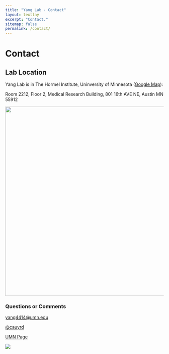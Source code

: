 ```yaml
---
title: "Yang Lab - Contact"
layout: textlay
excerpt: "Contact."
sitemap: false
permalink: /contact/
---
```


# Contact

## Lab Location

Yang Lab is in The Hormel Institute, Uninversity of Minnesota ([Google Map](https://tinyurl.com/588v5a4k)):

Room 2212, Floor 2, Medical Research Building,
801 16th AVE NE,
Austin
MN 55912

<img src="{{ site.url }}{{ site.baseurl }}/images/contactpic/building.jpg" style="width: 600px">

 
### Questions or Comments

<a href="mailto:yang4414@umn.edu"><i class="fas fa-envelope"></i> yang4414@umn.edu</a>

<a href="https://twitter.com/cauyrd"><i class="fab fa-twitter-square"></i> @cauyrd</a>

<a href="https://www.hi.umn.edu/portfolio-items/rendong-yang/"><i class="fas fa-university"></i> UMN Page</a>

<!--**Email:** <yang4414@umn.edu>

**Twitter:** [@cauyrd](https://twitter.com/cauyrd?lang=en)

**UMN page:** [Computational Cancer Genomics group](https://www.hi.umn.edu/portfolio-items/rendong-yang/)
-->
<a href="https://clustrmaps.com/site/1bie6" title="Visit tracker"><img src="//www.clustrmaps.com/map_v2.png?d=_ZnXpZZPnYw7dXIpm3-dYU7FNQGxWAI6TrxeqYWykSs&cl=ffffff"></a>
